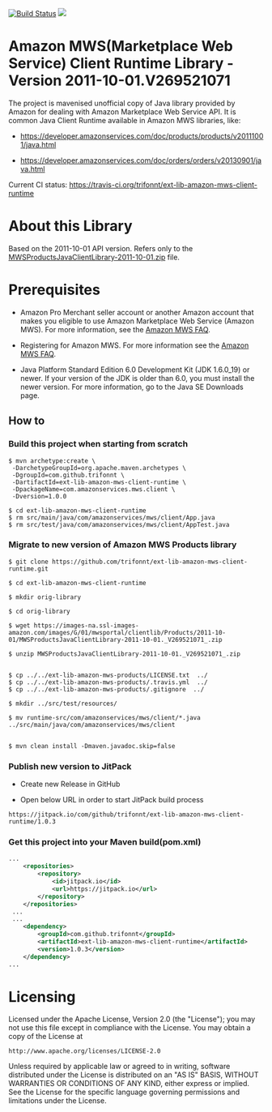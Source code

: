 [![Build Status](https://travis-ci.org/trifonnt/ext-lib-amazon-mws-client-runtime.png?branch=master)](https://travis-ci.org/trifonnt/ext-lib-amazon-mws-client-runtime)
[![](https://jitpack.io/v/trifonnt/ext-lib-amazon-mws-client-runtime.svg)](https://jitpack.io/#trifonnt/ext-lib-amazon-mws-client-runtime)


Amazon MWS(Marketplace Web Service) Client Runtime Library - Version 2011-10-01.V269521071
=============================================================================== 
The project is mavenised unofficial copy of Java library provided by Amazon for dealing with Amazon Marketplace Web Service API.
It is common Java Client Runtime available in Amazon MWS libraries, like:

 - https://developer.amazonservices.com/doc/products/products/v20111001/java.html

 - https://developer.amazonservices.com/doc/orders/orders/v20130901/java.html


Current CI status: https://travis-ci.org/trifonnt/ext-lib-amazon-mws-client-runtime


About this Library
=============================================================================== 

Based on the 2011-10-01 API version.
Refers only to the [MWSProductsJavaClientLibrary-2011-10-01.zip](https://images-na.ssl-images-amazon.com/images/G/01/mwsportal/clientlib/Products/2011-10-01/MWSProductsJavaClientLibrary-2011-10-01._V269521071_.zip) file.


Prerequisites
=============================================================================== 

- Amazon Pro Merchant seller account or another Amazon account that makes you eligible to use Amazon Marketplace Web Service (Amazon MWS). For more information, see the [Amazon MWS FAQ](https://developer.amazonservices.com/gp/mws/faq.html).

- Registering for Amazon MWS. For more information see the [Amazon MWS FAQ](https://developer.amazonservices.com/gp/mws/faq.html).

- Java Platform Standard Edition 6.0 Development Kit (JDK 1.6.0_19) or newer. If your version of the JDK is older than 6.0, you must install the newer version. For more information, go to the Java SE Downloads page. 


## How to

### Build this project when starting from scratch
```shell
$ mvn archetype:create \
 -DarchetypeGroupId=org.apache.maven.archetypes \
 -DgroupId=com.github.trifonnt \
 -DartifactId=ext-lib-amazon-mws-client-runtime \
 -DpackageName=com.amazonservices.mws.client \
 -Dversion=1.0.0

$ cd ext-lib-amazon-mws-client-runtime
$ rm src/main/java/com/amazonservices/mws/client/App.java
$ rm src/test/java/com/amazonservices/mws/client/AppTest.java
```

### Migrate to new version of Amazon MWS Products library
```shell
$ git clone https://github.com/trifonnt/ext-lib-amazon-mws-client-runtime.git

$ cd ext-lib-amazon-mws-client-runtime

$ mkdir orig-library

$ cd orig-library

$ wget https://images-na.ssl-images-amazon.com/images/G/01/mwsportal/clientlib/Products/2011-10-01/MWSProductsJavaClientLibrary-2011-10-01._V269521071_.zip

$ unzip MWSProductsJavaClientLibrary-2011-10-01._V269521071_.zip


$ cp ../../ext-lib-amazon-mws-products/LICENSE.txt  ../
$ cp ../../ext-lib-amazon-mws-products/.travis.yml  ../
$ cp ../../ext-lib-amazon-mws-products/.gitignore  ../

$ mkdir ../src/test/resources/

$ mv runtime-src/com/amazonservices/mws/client/*.java ../src/main/java/com/amazonservices/mws/client


$ mvn clean install -Dmaven.javadoc.skip=false
```

### Publish new version to JitPack

 - Create new Release in GitHub

 - Open below URL in order to start JitPack build process

```shell
https://jitpack.io/com/github/trifonnt/ext-lib-amazon-mws-client-runtime/1.0.3
```

### Get this project into your Maven build(pom.xml)
```xml
...
	<repositories>
		<repository>
		    <id>jitpack.io</id>
		    <url>https://jitpack.io</url>
		</repository>
	</repositories>
 ...
 ...
 	<dependency>
	    <groupId>com.github.trifonnt</groupId>
	    <artifactId>ext-lib-amazon-mws-client-runtime</artifactId>
	    <version>1.0.3</version>
	</dependency>
...
```

Licensing
=============================================================================== 

Licensed under the Apache License, Version 2.0 (the "License");
you may not use this file except in compliance with the License.
You may obtain a copy of the License at

    http://www.apache.org/licenses/LICENSE-2.0

Unless required by applicable law or agreed to in writing, software
distributed under the License is distributed on an "AS IS" BASIS,
WITHOUT WARRANTIES OR CONDITIONS OF ANY KIND, either express or implied.
See the License for the specific language governing permissions and
limitations under the License.

